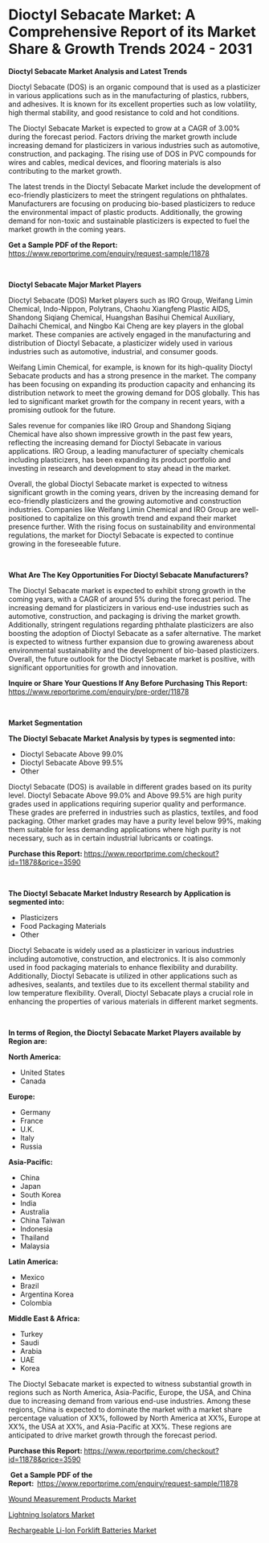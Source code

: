 <p><h1>Dioctyl Sebacate Market: A Comprehensive Report of its Market Share & Growth Trends 2024 - 2031</h1></p><p><strong>Dioctyl Sebacate Market Analysis and Latest Trends</strong></p>
<p><p>Dioctyl Sebacate (DOS) is an organic compound that is used as a plasticizer in various applications such as in the manufacturing of plastics, rubbers, and adhesives. It is known for its excellent properties such as low volatility, high thermal stability, and good resistance to cold and hot conditions.</p><p>The Dioctyl Sebacate Market is expected to grow at a CAGR of 3.00% during the forecast period. Factors driving the market growth include increasing demand for plasticizers in various industries such as automotive, construction, and packaging. The rising use of DOS in PVC compounds for wires and cables, medical devices, and flooring materials is also contributing to the market growth.</p><p>The latest trends in the Dioctyl Sebacate Market include the development of eco-friendly plasticizers to meet the stringent regulations on phthalates. Manufacturers are focusing on producing bio-based plasticizers to reduce the environmental impact of plastic products. Additionally, the growing demand for non-toxic and sustainable plasticizers is expected to fuel the market growth in the coming years.</p></p>
<p><strong>Get a Sample PDF of the Report:&nbsp;</strong> <a href="https://www.reportprime.com/enquiry/request-sample/11878">https://www.reportprime.com/enquiry/request-sample/11878</a></p>
<p>&nbsp;</p>
<p><strong>Dioctyl Sebacate Major Market Players</strong></p>
<p><p>Dioctyl Sebacate (DOS) Market players such as IRO Group, Weifang Limin Chemical, Indo-Nippon, Polytrans, Chaohu Xiangfeng Plastic AIDS, Shandong Siqiang Chemical, Huangshan Basihui Chemical Auxiliary, Daihachi Chemical, and Ningbo Kai Cheng are key players in the global market. These companies are actively engaged in the manufacturing and distribution of Dioctyl Sebacate, a plasticizer widely used in various industries such as automotive, industrial, and consumer goods.</p><p>Weifang Limin Chemical, for example, is known for its high-quality Dioctyl Sebacate products and has a strong presence in the market. The company has been focusing on expanding its production capacity and enhancing its distribution network to meet the growing demand for DOS globally. This has led to significant market growth for the company in recent years, with a promising outlook for the future.</p><p>Sales revenue for companies like IRO Group and Shandong Siqiang Chemical have also shown impressive growth in the past few years, reflecting the increasing demand for Dioctyl Sebacate in various applications. IRO Group, a leading manufacturer of specialty chemicals including plasticizers, has been expanding its product portfolio and investing in research and development to stay ahead in the market.</p><p>Overall, the global Dioctyl Sebacate market is expected to witness significant growth in the coming years, driven by the increasing demand for eco-friendly plasticizers and the growing automotive and construction industries. Companies like Weifang Limin Chemical and IRO Group are well-positioned to capitalize on this growth trend and expand their market presence further. With the rising focus on sustainability and environmental regulations, the market for Dioctyl Sebacate is expected to continue growing in the foreseeable future.</p></p>
<p>&nbsp;</p>
<p><strong>What Are The Key Opportunities For Dioctyl Sebacate Manufacturers?</strong></p>
<p><p>The Dioctyl Sebacate market is expected to exhibit strong growth in the coming years, with a CAGR of around 5% during the forecast period. The increasing demand for plasticizers in various end-use industries such as automotive, construction, and packaging is driving the market growth. Additionally, stringent regulations regarding phthalate plasticizers are also boosting the adoption of Dioctyl Sebacate as a safer alternative. The market is expected to witness further expansion due to growing awareness about environmental sustainability and the development of bio-based plasticizers. Overall, the future outlook for the Dioctyl Sebacate market is positive, with significant opportunities for growth and innovation.</p></p>
<p><strong>Inquire or Share Your Questions If Any Before Purchasing This Report:</strong> <a href="https://www.reportprime.com/enquiry/pre-order/11878">https://www.reportprime.com/enquiry/pre-order/11878</a></p>
<p>&nbsp;</p>
<p><strong>Market Segmentation</strong></p>
<p><strong>The Dioctyl Sebacate Market Analysis by types is segmented into:</strong></p>
<p><ul><li>Dioctyl Sebacate Above 99.0%</li><li>Dioctyl Sebacate Above 99.5%</li><li>Other</li></ul></p>
<p><p>Dioctyl Sebacate (DOS) is available in different grades based on its purity level. Dioctyl Sebacate Above 99.0% and Above 99.5% are high purity grades used in applications requiring superior quality and performance. These grades are preferred in industries such as plastics, textiles, and food packaging. Other market grades may have a purity level below 99%, making them suitable for less demanding applications where high purity is not necessary, such as in certain industrial lubricants or coatings.</p></p>
<p><strong>Purchase this Report:&nbsp;</strong><a href="https://www.reportprime.com/checkout?id=11878&price=3590">https://www.reportprime.com/checkout?id=11878&price=3590</a></p>
<p>&nbsp;</p>
<p><strong>The Dioctyl Sebacate Market Industry Research by Application is segmented into:</strong></p>
<p><ul><li>Plasticizers</li><li>Food Packaging Materials</li><li>Other</li></ul></p>
<p><p>Dioctyl Sebacate is widely used as a plasticizer in various industries including automotive, construction, and electronics. It is also commonly used in food packaging materials to enhance flexibility and durability. Additionally, Dioctyl Sebacate is utilized in other applications such as adhesives, sealants, and textiles due to its excellent thermal stability and low temperature flexibility. Overall, Dioctyl Sebacate plays a crucial role in enhancing the properties of various materials in different market segments.</p></p>
<p>&nbsp;</p>
<p><strong>In terms of Region, the Dioctyl Sebacate Market Players available by Region are:</strong></p>
<p>
    <p> <strong> North America: </strong>
        <ul>
            <li>United States</li>
            <li>Canada</li>
        </ul>
        </p> 
    <p> <strong> Europe: </strong>
        <ul>
            <li>Germany</li>
            <li>France</li>
            <li>U.K.</li>
            <li>Italy</li>
            <li>Russia</li>
        </ul>
        </p> 
    <p> <strong> Asia-Pacific: </strong>
        <ul>
            <li>China</li>
            <li>Japan</li>
            <li>South Korea</li>
            <li>India</li>
            <li>Australia</li>
            <li>China Taiwan</li>
            <li>Indonesia</li>
            <li>Thailand</li>
            <li>Malaysia</li>
        </ul>
        </p> 
    <p> <strong> Latin America: </strong>
        <ul>
            <li>Mexico</li>
            <li>Brazil</li>
            <li>Argentina Korea</li>
            <li>Colombia</li>
        </ul>
        </p> 
    <p> <strong> Middle East & Africa: </strong>
        <ul>
            <li>Turkey</li>
            <li>Saudi</li>
            <li>Arabia</li>
            <li>UAE</li>
            <li>Korea</li>
        </ul>
    </p>
    </p>
<p><p>The Dioctyl Sebacate market is expected to witness substantial growth in regions such as North America, Asia-Pacific, Europe, the USA, and China due to increasing demand from various end-use industries. Among these regions, China is expected to dominate the market with a market share percentage valuation of XX%, followed by North America at XX%, Europe at XX%, the USA at XX%, and Asia-Pacific at XX%. These regions are anticipated to drive market growth through the forecast period.</p></p>
<p><strong>Purchase this Report: </strong><a href="https://www.reportprime.com/checkout?id=11878&price=3590">https://www.reportprime.com/checkout?id=11878&price=3590</a></p>
<p>&nbsp;<strong>Get a Sample PDF of the Report:&nbsp;&nbsp;</strong><a href="https://www.reportprime.com/enquiry/request-sample/11878">https://www.reportprime.com/enquiry/request-sample/11878</a></p>
<p><strong></strong></p>
<p><p><a href="https://view.publitas.com/reportprime-1/wound-measurement-products-market-research-report-reveals-the-latest-trends-and-opportunities-of-this-market-for-period-from-2023-2030/">Wound Measurement Products Market</a></p><p><a href="https://view.publitas.com/reportprime-1/lightning-isolators-market-furnish-information-about-market-size-market-share-market-dynamics-and-projections-spanning-from-2023-to-2030/">Lightning Isolators Market</a></p><p><a href="https://view.publitas.com/reportprime-1/rechargeable-li-ion-forklift-batteries-market-share-market-new-trends-analysis-report-by-type-by-application-by-end-use-by-region-and-segment-forecasts-2023-2030/">Rechargeable Li-Ion Forklift Batteries Market</a></p></p>